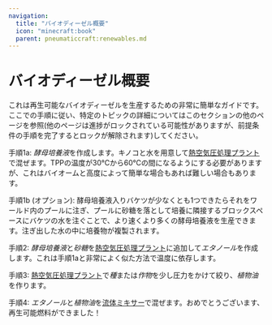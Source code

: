 ```yaml
---
navigation:
  title: "バイオディーゼル概要"
  icon: "minecraft:book"
  parent: pneumaticcraft:renewables.md
---
```


# バイオディーゼル概要

これは再生可能なバイオディーゼルを生産するための非常に簡単なガイドです。ここでの手順に従い、特定のトピックの詳細についてはこのセクションの他のページを参照(他のページは進捗がロックされている可能性がありますが、前提条件の手順を完了するとロックが解除されます)してください。

<ItemImage id="pneumaticcraft:yeast_culture_bucket" />

手順1a: *酵母培養液*を作成します。キノコと水を用意して[熱空気圧処理プラント](../thermopneumatic_processing_plant.md)で混ぜます。TPPの温度が30℃から60℃の間になるようにする必要がありますが、これはバイオームと高度によって簡単な場合もあれば難しい場合もあります。

<ItemImage id="minecraft:sugar" />

手順1b (オプション): 酵母培養液入りバケツが少なくとも1つできたらそれをワールド内のプールに注ぎ、プールに砂糖を落として培養に隣接するブロックスペースにバケツの水を注ぐことで、より速くより多くの酵母培養液を生産できます。注ぎ出した水の中に培養物が複製されます。

<ItemImage id="pneumaticcraft:ethanol_bucket" />

手順2: *酵母培養液*と*砂糖*を[熱空気圧処理プラント](../thermopneumatic_processing_plant.md)に追加して*エタノール*を作成します。これは手順1aと非常によく似た方法で温度に依存します。

<ItemImage id="pneumaticcraft:vegetable_oil_bucket" />

手順3: [熱空気圧処理プラント](../thermopneumatic_processing_plant.md)で*種*または*作物*を少し圧力をかけて絞り、*植物油*を作ります。

<ItemImage id="pneumaticcraft:biodiesel_bucket" />

手順4: *エタノール*と*植物油*を[流体ミキサー](../fluid_mixer.md)で混ぜます。おめでとうございます、再生可能燃料ができました！

